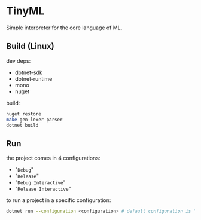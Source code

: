# TinyML

Simple interpreter for the core language of ML.

## Build (Linux)

dev deps:
- dotnet-sdk
- dotnet-runtime
- mono
- nuget

build:
```bash
nuget restore
make gen-lexer-parser
dotnet build
```

## Run

the project comes in 4 configurations:
* "`Debug`"
* "`Release`"
* "`Debug Interactive`"
* "`Release Interactive`"

to run a project in a specific configuration:
```bash
dotnet run --configuration <configuration> # default configuration is "Debug"
```